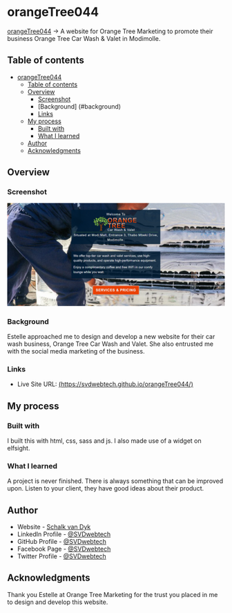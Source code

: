 # orangeTree044

[orangeTree044](https://svdwebtech.github.io/orangeTree044/) &rarr; A website for Orange Tree Marketing to promote their business Orange Tree Car Wash & Valet in Modimolle.

## Table of contents

- [orangeTree044](#orangetree044)
  - [Table of contents](#table-of-contents)
  - [Overview](#overview)
    - [Screenshot](#screenshot)
    - [Background] (#background)
    - [Links](#links)
  - [My process](#my-process)
    - [Built with](#built-with)
    - [What I learned](#what-i-learned)
  - [Author](#author)
  - [Acknowledgments](#acknowledgments)

## Overview

### Screenshot

![](./img/Images/websiteScreenShot.PNG)

### Background

Estelle approached me to design and develop a new website for their car wash business, Orange Tree Car Wash and Valet.  She also entrusted me with the social media marketing of the business.

### Links

- Live Site URL: [(https://svdwebtech.github.io/orangeTree044/)](https://svdwebtech.github.io/orangeTree044/)

## My process

### Built with

I built this with html, css, sass and js.  I also made use of a widget on elfsight.

### What I learned

A project is never finished.  There is always something that can be improved upon.  Listen to your client, they have good ideas about their product.

## Author

- Website - [Schalk van Dyk](https://www.schalkvandyk.com)
- LinkedIn Profile - [@SVDwebtech](https://www.linkedin.com/in/SVDwebtech/)
- GitHub Profile - [@SVDwebtech](https://github.com/SVDwebtech/)
- Facebook Page - [@SVDwebtech](https://web.facebook.com/SVDwebtech/)
- Twitter Profile - [@SVDwebtech](https://twitter.com/SVDwebtech/)

## Acknowledgments

Thank you Estelle at Orange Tree Marketing for the trust you placed in me to design and develop this website.   